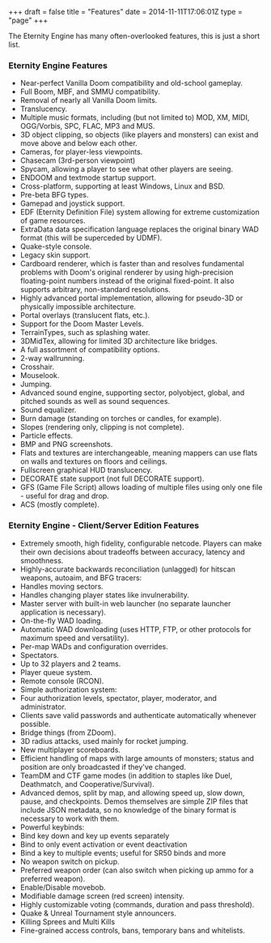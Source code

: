 +++
draft = false
title = "Features"
date = 2014-11-11T17:06:01Z
type = "page"
+++

The Eternity Engine has many often-overlooked features, this is just a short
list.

### Eternity Engine Features

 * Near-perfect Vanilla Doom compatibility and old-school gameplay.
 * Full Boom, MBF, and SMMU compatibility.
 * Removal of nearly all Vanilla Doom limits.
 * Translucency.
 * Multiple music formats, including (but not limited to) MOD, XM, MIDI, OGG/Vorbis, SPC, FLAC, MP3 and MUS.
 * 3D object clipping, so objects (like players and monsters) can exist and move above and below each other.
 * Cameras, for player-less viewpoints.
 * Chasecam (3rd-person viewpoint)
 * Spycam, allowing a player to see what other players are seeing.
 * ENDOOM and textmode startup support.
 * Cross-platform, supporting at least Windows, Linux and BSD.
 * Pre-beta BFG types.
 * Gamepad and joystick support.
 * EDF (Eternity Definition File) system allowing for extreme customization of game resources.
 * ExtraData data specification language replaces the original binary WAD format (this will be superceded by UDMF).
 * Quake-style console.
 * Legacy skin support.
 * Cardboard renderer, which is faster than and resolves fundamental problems with Doom's original renderer by using high-precision floating-point numbers instead of the original fixed-point. It also supports arbitrary, non-standard resolutions.
 * Highly advanced portal implementation, allowing for pseudo-3D or physically impossible architecture.
 * Portal overlays (translucent flats, etc.).
 * Support for the Doom Master Levels.
 * TerrainTypes, such as splashing water.
 * 3DMidTex, allowing for limited 3D architecture like bridges.
 * A full assortment of compatibility options.
 * 2-way wallrunning.
 * Crosshair.
 * Mouselook.
 * Jumping.
 * Advanced sound engine, supporting sector, polyobject, global, and pitched sounds as well as sound sequences.
 * Sound equalizer.
 * Burn damage (standing on torches or candles, for example).
 * Slopes (rendering only, clipping is not complete).
 * Particle effects.
 * BMP and PNG screenshots.
 * Flats and textures are interchangeable, meaning mappers can use flats on walls and textures on floors and ceilings.
 * Fullscreen graphical HUD translucency.
 * DECORATE state support (not full DECORATE support).
 * GFS (Game File Script) allows loading of multiple files using only one file - useful for drag and drop.
 * ACS (mostly complete).

### Eternity Engine - Client/Server Edition Features

 * Extremely smooth, high fidelity, configurable netcode. Players can make their own decisions about tradeoffs between accuracy, latency and smoothness.
 * Highly-accurate backwards reconciliation (unlagged) for hitscan weapons, autoaim, and BFG tracers:
 * Handles moving sectors.
 * Handles changing player states like invulnerability.
 * Master server with built-in web launcher (no separate launcher application is necessary).
 * On-the-fly WAD loading.
 * Automatic WAD downloading (uses HTTP, FTP, or other protocols for maximum speed and versatility).
 * Per-map WADs and configuration overrides.
 * Spectators.
 * Up to 32 players and 2 teams.
 * Player queue system.
 * Remote console (RCON).
 * Simple authorization system:
 * Four authorization levels, spectator, player, moderator, and administrator.
 * Clients save valid passwords and authenticate automatically whenever possible.
 * Bridge things (from ZDoom).
 * 3D radius attacks, used mainly for rocket jumping.
 * New multiplayer scoreboards.
 * Efficient handling of maps with large amounts of monsters; status and position are only broadcasted if they've changed.
 * TeamDM and CTF game modes (in addition to staples like Duel, Deathmatch, and Cooperative/Survival).
 * Advanced demos, split by map, and allowing speed up, slow down, pause, and checkpoints. Demos themselves are simple ZIP files that include JSON metadata, so no knowledge of the binary format is necessary to work with them.
 * Powerful keybinds:
 * Bind key down and key up events separately
 * Bind to only event activation or event deactivation
 * Bind a key to multiple events; useful for SR50 binds and more
 * No weapon switch on pickup.
 * Preferred weapon order (can also switch when picking up ammo for a preferred weapon).
 * Enable/Disable movebob.
 * Modifiable damage screen (red screen) intensity.
 * Highly customizable voting (commands, duration and pass threshold).
 * Quake &amp; Unreal Tournament style announcers.
 * Killing Sprees and Multi Kills
 * Fine-grained access controls, bans, temporary bans and whitelists.

